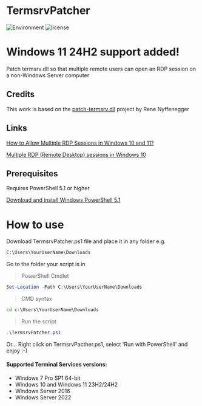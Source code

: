 # TermsrvPatcher
![Environment](https://img.shields.io/badge/Windows-7,%2010,%2011-brightgreen.svg)
![license](https://img.shields.io/github/license/fabianomsrc/TermsrvPatcher)

# Windows 11 24H2 support added!

Patch termsrv.dll so that multiple remote users can open an RDP session on a non-Windows Server computer

## Credits
This work is based on the [patch-termsrv.dll](https://github.com/ReneNyffenegger/patch-termsrv.dll) project by Rene Nyffenegger

## Links
[How to Allow Multiple RDP Sessions in Windows 10 and 11?](http://woshub.com/how-to-allow-multiple-rdp-sessions-in-windows-10)

[Multiple RDP (Remote Desktop) sessions in Windows 10](https://www.mysysadmintips.com/windows/clients/545-multiple-rdp-remote-desktop-sessions-in-windows-10)

## Prerequisites
Requires PowerShell 5.1 or higher

[Download and install Windows PowerShell 5.1](https://www.microsoft.com/en-us/download/details.aspx?id=54616)

# How to use
Download TermsrvPatcher.ps1 file and place it in any folder e.g.

```txt
C:\Users\YourUserName\Downloads
```

Go to the folder your script is in

> PowerShell Cmdlet

```powershell
Set-Location -Path C:\Users\YourUserName\Downloads
```
> CMD syntax

```cmd
cd c:\Users\YourUserName\Downloads
```

> Run the script
```powershell
.\TermsrvPatcher.ps1
```

Or... Right click on TermsrvPacther.ps1, select 'Run with PowerShell' and enjoy :-)

#### Supported Terminal Services versions:
 - Windows 7 Pro SP1 64-bit
 - Windows 10 and Windows 11 23H2/24H2
 - Windows Server 2016
 - Windows Server 2022
